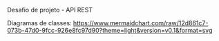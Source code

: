 Desafio de projeto - API REST

Diagramas de classes: https://www.mermaidchart.com/raw/12d861c7-073b-47d0-9fcc-926e8fc97d90?theme=light&version=v0.1&format=svg
